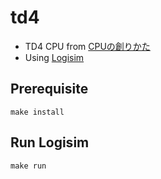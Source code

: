# td4

- TD4 CPU from [CPUの創りかた](https://www.amazon.co.jp/CPU%E3%81%AE%E5%89%B5%E3%82%8A%E3%81%8B%E3%81%9F-%E6%B8%A1%E6%B3%A2-%E9%83%81/dp/4839909865)
- Using [Logisim](http://www.cburch.com/logisim/)  

## Prerequisite

```
make install
```

## Run Logisim

```
make run
```

